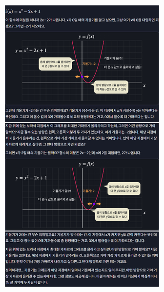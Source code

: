 ![02_Differentiation_039](../../images/02_Diffentiation/039.jpg)
![02_Differentiation_040](../../images/02_Diffentiation/040.jpg)
![02_Differentiation_041](../../images/02_Diffentiation/041.jpg)